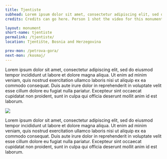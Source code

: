 ```yaml
---
title: Tjentiste
subhead: Lorem ipsum dolor sit amet, consectetur adipiscing elit, sed do eiusmod tempor incididunt ut labore et dolore magna aliqua.
credits: Credits can go here. Person 1 shot the video for this monument. Person 2 wrote the test. Person 3 took the photographs.

layout: monument
short-name: tjentiste
permalink: /tjentiste/
location: Tjentište, Bosnia and Herzegovina

prev-mon: /petrova-gora/
next-mon: /kosmaj/
---
```


Lorem ipsum dolor sit amet, consectetur adipiscing elit, sed do eiusmod tempor incididunt ut labore et dolore magna aliqua. Ut enim ad minim veniam, quis nostrud exercitation ullamco laboris nisi ut aliquip ex ea commodo consequat. Duis aute irure dolor in reprehenderit in voluptate velit esse cillum dolore eu fugiat nulla pariatur. Excepteur sint occaecat cupidatat non proident, sunt in culpa qui officia deserunt mollit anim id est laborum.

![](http://assets.atlasobscura.com/media/W1siZiIsInVwbG9hZHMvcGxhY2VfaW1hZ2VzL2UxMjE4ZGI5MmVhMjE2MjczMF9zcG9tZW5pa18xNi5qcGciXSxbInAiLCJ0aHVtYiIsIngzOTBcdTAwM2UiXSxbInAiLCJjb252ZXJ0IiwiLXF1YWxpdHkgOTEgLWF1dG8tb3JpZW50Il1d)

Lorem ipsum dolor sit amet, consectetur adipiscing elit, sed do eiusmod tempor incididunt ut labore et dolore magna aliqua. Ut enim ad minim veniam, quis nostrud exercitation ullamco laboris nisi ut aliquip ex ea commodo consequat. Duis aute irure dolor in reprehenderit in voluptate velit esse cillum dolore eu fugiat nulla pariatur. Excepteur sint occaecat cupidatat non proident, sunt in culpa qui officia deserunt mollit anim id est laborum.
